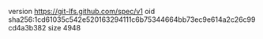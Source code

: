 version https://git-lfs.github.com/spec/v1
oid sha256:1cd61035c542e520163294111c6b75344664bb73ec9e614a2c26c99cd4a3b382
size 4948
